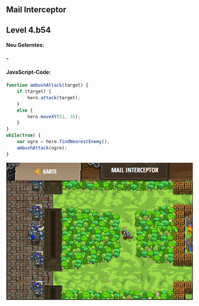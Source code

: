 ## **Mail Interceptor**
## Level 4.b54

#### Neu Gelerntes:
<b>-</b>

[comment]: <> (Was wurde gelernt und wie funktioniert die Technik?)

#### JavaScript-Code:
```js
function ambushAttack(target) {
    if (target) {
        hero.attack(target);
    }
    else {
        hero.moveXY(51, 35);
    }
}
while(true) {
    var ogre = hero.findNearestEnemy();
    ambushAttack(ogre);
}
```
![image](lvl4_b54.png)